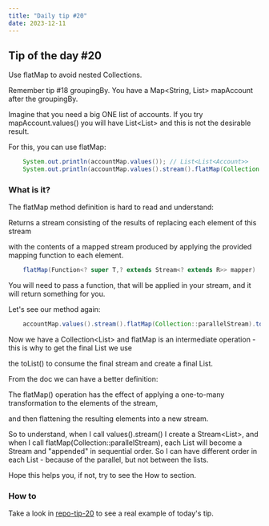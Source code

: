 ```yaml
---
title: "Daily tip #20"
date: 2023-12-11
---
```


## Tip of the day #20

Use flatMap to avoid nested Collections. 

Remember tip #18 groupingBy. You have a Map<String, List<Account>> mapAccount after the groupingBy. 

Imagine that you need a big ONE list of accounts. If you try mapAccount.values() you will have List<List<Account>> and this is not the desirable result.

For this, you can use flatMap:

````java
    System.out.println(accountMap.values()); // List<List<Account>> 
    System.out.println(accountMap.values().stream().flatMap(Collection::parallelStream).toList()); // List<Account>
```` 


### What is it?

The flatMap method definition is hard to read and understand:

Returns a stream consisting of the results of replacing each element of this stream 

with the contents of a mapped stream produced by applying the provided mapping function to each element.

````java
    flatMap(Function<? super T,? extends Stream<? extends R>> mapper)
````
You will need to pass a function, that will be applied in your stream, and it will return something for you.

Let's see our method again:

````java
    accountMap.values().stream().flatMap(Collection::parallelStream).toList()
````
Now we have a Collection<List<Account>> and flatMap is an intermediate operation - this is why to get the final List we use

the toList() to consume the final stream and create a final List.

From the doc we can have a better definition:

The flatMap() operation has the effect of applying a one-to-many transformation to the elements of the stream, 

and then flattening the resulting elements into a new stream.

So to understand, when I call values().stream() I create a Stream<List<Account>>, and when
I call flatMap(Collection::parallelStream), each List<Account> will become a Stream<Account> and "appended" in sequential order.
So I can have different order in each List - because of the parallel, but not between the lists.

Hope this helps you, if not, try to see the How to section.

### How to

Take a look in [repo-tip-20](https://github.com/brunobaiano/tip-of-the-day/tree/main/tip-20) to see a real example of today's tip.
